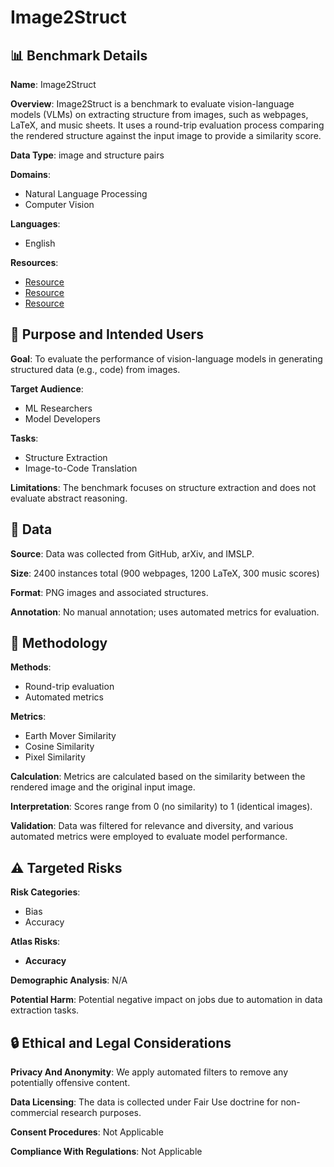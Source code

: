 # Image2Struct

## 📊 Benchmark Details

**Name**: Image2Struct

**Overview**: Image2Struct is a benchmark to evaluate vision-language models (VLMs) on extracting structure from images, such as webpages, LaTeX, and music sheets. It uses a round-trip evaluation process comparing the rendered structure against the input image to provide a similarity score.

**Data Type**: image and structure pairs

**Domains**:
- Natural Language Processing
- Computer Vision

**Languages**:
- English

**Resources**:
- [Resource](https://huggingface.co/datasets/stanford-crfm/image2struct-webpage-v1)
- [Resource](https://huggingface.co/datasets/stanford-crfm/image2struct-latex-v1)
- [Resource](https://huggingface.co/datasets/stanford-crfm/image2struct-musicsheet-v1)

## 🎯 Purpose and Intended Users

**Goal**: To evaluate the performance of vision-language models in generating structured data (e.g., code) from images.

**Target Audience**:
- ML Researchers
- Model Developers

**Tasks**:
- Structure Extraction
- Image-to-Code Translation

**Limitations**: The benchmark focuses on structure extraction and does not evaluate abstract reasoning.

## 💾 Data

**Source**: Data was collected from GitHub, arXiv, and IMSLP.

**Size**: 2400 instances total (900 webpages, 1200 LaTeX, 300 music scores)

**Format**: PNG images and associated structures.

**Annotation**: No manual annotation; uses automated metrics for evaluation.

## 🔬 Methodology

**Methods**:
- Round-trip evaluation
- Automated metrics

**Metrics**:
- Earth Mover Similarity
- Cosine Similarity
- Pixel Similarity

**Calculation**: Metrics are calculated based on the similarity between the rendered image and the original input image.

**Interpretation**: Scores range from 0 (no similarity) to 1 (identical images).

**Validation**: Data was filtered for relevance and diversity, and various automated metrics were employed to evaluate model performance.

## ⚠️ Targeted Risks

**Risk Categories**:
- Bias
- Accuracy

**Atlas Risks**:
- **Accuracy**

**Demographic Analysis**: N/A

**Potential Harm**: Potential negative impact on jobs due to automation in data extraction tasks.

## 🔒 Ethical and Legal Considerations

**Privacy And Anonymity**: We apply automated filters to remove any potentially offensive content.

**Data Licensing**: The data is collected under Fair Use doctrine for non-commercial research purposes.

**Consent Procedures**: Not Applicable

**Compliance With Regulations**: Not Applicable
